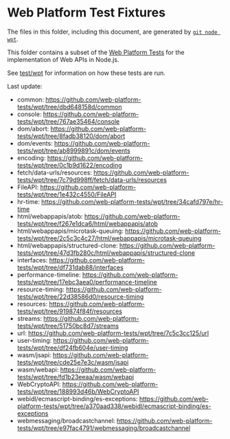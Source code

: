 # Web Platform Test Fixtures

The files in this folder, including this document,
are generated by [`git node wpt`][].

This folder contains a subset of the [Web Platform Tests][] for the
implementation of Web APIs in Node.js.

See [test/wpt](../../wpt/README.md) for information on how these tests are run.

Last update:

- common: https://github.com/web-platform-tests/wpt/tree/dbd648158d/common
- console: https://github.com/web-platform-tests/wpt/tree/767ae35464/console
- dom/abort: https://github.com/web-platform-tests/wpt/tree/8fadb38120/dom/abort
- dom/events: https://github.com/web-platform-tests/wpt/tree/ab8999891c/dom/events
- encoding: https://github.com/web-platform-tests/wpt/tree/0c1b9d1622/encoding
- fetch/data-urls/resources: https://github.com/web-platform-tests/wpt/tree/7c79d998ff/fetch/data-urls/resources
- FileAPI: https://github.com/web-platform-tests/wpt/tree/1e432c4550/FileAPI
- hr-time: https://github.com/web-platform-tests/wpt/tree/34cafd797e/hr-time
- html/webappapis/atob: https://github.com/web-platform-tests/wpt/tree/f267e1dca6/html/webappapis/atob
- html/webappapis/microtask-queuing: https://github.com/web-platform-tests/wpt/tree/2c5c3c4c27/html/webappapis/microtask-queuing
- html/webappapis/structured-clone: https://github.com/web-platform-tests/wpt/tree/47d3fb280c/html/webappapis/structured-clone
- interfaces: https://github.com/web-platform-tests/wpt/tree/df731dab88/interfaces
- performance-timeline: https://github.com/web-platform-tests/wpt/tree/17ebc3aea0/performance-timeline
- resource-timing: https://github.com/web-platform-tests/wpt/tree/22d38586d0/resource-timing
- resources: https://github.com/web-platform-tests/wpt/tree/919874f84f/resources
- streams: https://github.com/web-platform-tests/wpt/tree/51750bc8d7/streams
- url: https://github.com/web-platform-tests/wpt/tree/7c5c3cc125/url
- user-timing: https://github.com/web-platform-tests/wpt/tree/df24fb604e/user-timing
- wasm/jsapi: https://github.com/web-platform-tests/wpt/tree/cde25e7e3c/wasm/jsapi
- wasm/webapi: https://github.com/web-platform-tests/wpt/tree/fd1b23eeaa/wasm/webapi
- WebCryptoAPI: https://github.com/web-platform-tests/wpt/tree/188993d46b/WebCryptoAPI
- webidl/ecmascript-binding/es-exceptions: https://github.com/web-platform-tests/wpt/tree/a370aad338/webidl/ecmascript-binding/es-exceptions
- webmessaging/broadcastchannel: https://github.com/web-platform-tests/wpt/tree/e97fac4791/webmessaging/broadcastchannel

[Web Platform Tests]: https://github.com/web-platform-tests/wpt
[`git node wpt`]: https://github.com/nodejs/node-core-utils/blob/main/docs/git-node.md#git-node-wpt
